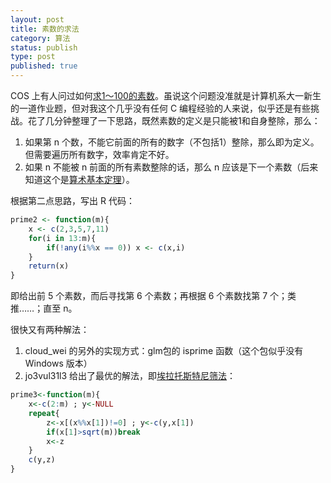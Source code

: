 ```yaml
---
layout: post
title: 素数的求法
category: 算法
status: publish
type: post
published: true
---
```

COS 上有人问过如何<a href="http://cos.name/bbs/read.php?tid=12781">求1～100的素数</a>。虽说这个问题没准就是计算机系大一新生的一道作业题，但对我这个几乎没有任何 C 编程经验的人来说，似乎还是有些挑战。花了几分钟整理了一下思路，既然素数的定义是只能被1和自身整除，那么： 

1. 如果第 n 个数，不能它前面的所有的数字（不包括1）整除，那么即为定义。但需要遍历所有数字，效率肯定不好。 
2. 如果 n 不能被 n 前面的所有素数整除的话，那么 n 应该是下一个素数（后来知道这个是<a title="算术基本定理" href="http://zh.wikipedia.org/w/index.php?title=算术基本定理&amp;variant=zh-cn">算术基本定理</a>）。 

根据第二点思路，写出 R 代码：

```r
prime2 <- function(m){
    x <- c(2,3,5,7,11)
    for(i in 13:m){
        if(!any(i%%x == 0)) x <- c(x,i)
    }
    return(x)
}
```

即给出前 5 个素数，而后寻找第 6 个素数；再根据 6 个素数找第 7 个；类推……；直至 n。

很快又有两种解法：

1. cloud_wei 的另外的实现方式：glm包的 isprime 函数（这个包似乎没有 Windows 版本）
2. jo3vul31l3 给出了最优的解法，即<a title="埃拉托斯特尼筛法" href="http://zh.wikipedia.org/w/index.php?title=埃拉托斯特尼筛法&amp;variant=zh-cn">埃拉托斯特尼筛法</a>：

```r
prime3<-function(m){
    x<-c(2:m) ; y<-NULL
    repeat{
        z<-x[(x%%x[1])!=0] ; y<-c(y,x[1])
        if(x[1]>sqrt(m))break
        x<-z
    }
    c(y,z)
}
```
